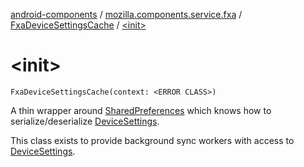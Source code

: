 [android-components](../../index.md) / [mozilla.components.service.fxa](../index.md) / [FxaDeviceSettingsCache](index.md) / [&lt;init&gt;](./-init-.md)

# &lt;init&gt;

`FxaDeviceSettingsCache(context: <ERROR CLASS>)`

A thin wrapper around [SharedPreferences](#) which knows how to serialize/deserialize [DeviceSettings](#).

This class exists to provide background sync workers with access to [DeviceSettings](#).

